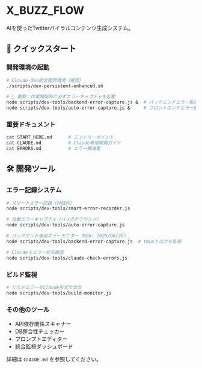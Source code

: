 # X_BUZZ_FLOW

AIを使ったTwitterバイラルコンテンツ生成システム。

## 🚀 クイックスタート

### 開発環境の起動
```bash
# Claude-dev統合開発環境（推奨）
./scripts/dev-persistent-enhanced.sh

# 🚨 重要：作業開始時に必ずエラーキャプチャを起動
node scripts/dev-tools/backend-error-capture.js &  # バックエンドエラー監視
node scripts/dev-tools/auto-error-capture.js &     # フロントエンドエラー監視
```

### 重要ドキュメント
```bash
cat START_HERE.md      # エントリーポイント
cat CLAUDE.md          # Claude専用開発ガイド
cat ERRORS.md          # エラー解決集
```

## 🛠 開発ツール

### エラー記録システム
```bash
# スマートエラー記録（対話的）
node scripts/dev-tools/smart-error-recorder.js

# 自動エラーキャプチャ（バックグラウンド）
node scripts/dev-tools/auto-error-capture.js

# バックエンド専用エラーモニター（NEW: 2025/06/20）
node scripts/dev-tools/backend-error-capture.js  # tmuxとログを監視

# Claudeでエラー状況確認
node scripts/dev-tools/claude-check-errors.js
```

### ビルド監視
```bash
# ビルドエラーをClaude形式で出力
node scripts/dev-tools/build-monitor.js
```

### その他のツール
- API依存関係スキャナー
- DB整合性チェッカー
- プロンプトエディター
- 統合監視ダッシュボード

詳細は `CLAUDE.md` を参照してください。